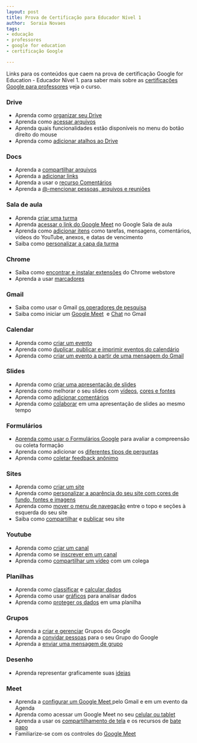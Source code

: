 ```yaml
---
layout: post
title: Prova de Certificação para Educador Nível 1 
author:  Soraia Novaes
tags: 
- educação
- professores
- google for education
- certificação Google

---
```


Links para os conteúdos que caem na prova de certificação Google for Education - Educador Nível 1. para saber mais sobre as [certificações Google para professores](https://www.udemy.com/course/certificacoes-google-for-education-para-professores/?referralCode=3EF4264EDC40C2F4981B) veja o curso.

### Drive
- Aprenda como <a href="https://www.google.com/url?q=https://support.google.com/drive/answer/2375091?hl%3Dpt-BR%26ref_topic%3D7000946%23zippy&amp;sa=D&amp;source=editors&amp;ust=1630966273934000&amp;usg=AOvVaw334NL85vkt5LYiqi9IVdbC">organizar seu Drive</a>
- Aprenda como <a href="https://www.google.com/url?q=https://support.google.com/drive/answer/2375114?hl%3Dpt-BR%26ref_topic%3D7000946&amp;sa=D&amp;source=editors&amp;ust=1630966273934000&amp;usg=AOvVaw1oQZwXzJtyMcEB55XB7nxL">acessar arquivos</a>
- Aprenda quais funcionalidades estão disponíveis no menu do botão direito do mouse
- Aprenda como <a href="https://www.google.com/url?q=https://support.google.com/drive/answer/2375091?hl%3Den%26ref_topic%3D7000946%23zippy%3D%252Ccreate-a-shortcut-for-a-file-or-folder&amp;sa=D&amp;source=editors&amp;ust=1630966273935000&amp;usg=AOvVaw0M4FiaPbcIQkPINRM3Pf28">adicionar atalhos ao Drive</a>

### Docs
- Aprenda a <a href="https://www.google.com/url?q=https://support.google.com/docs/answer/2494822?hl%3Dpt-BR%26ref_topic%3D9045930&amp;sa=D&amp;source=editors&amp;ust=1630966273936000&amp;usg=AOvVaw3RKd97iMyKk10J9Rlztp_N">compartilhar arquivos</a>
- Aprenda a <a href="https://www.google.com/url?q=https://support.google.com/docs/answer/45893?hl%3Dpt-BR%26ref_topic%3D9045931&amp;sa=D&amp;source=editors&amp;ust=1630966273936000&amp;usg=AOvVaw3MCKNe1itf1S2qC_jO3bvy">adicionar links</a>
- Aprenda a usar o <a href="https://www.google.com/url?q=https://support.google.com/docs/answer/65129&amp;sa=D&amp;source=editors&amp;ust=1630966273936000&amp;usg=AOvVaw3czbJfZrihgM5vjVry__3T">recurso Comentários</a>
- Aprenda a <a href="https://www.google.com/url?q=https://support.google.com/docs/answer/10710316?hl%3Dpt-BR&amp;sa=D&amp;source=editors&amp;ust=1630966273937000&amp;usg=AOvVaw2_1RvjaM4JvczErLouReAO">@-mencionar pessoas, arquivos e reuniões</a>

### Sala de aula
- Aprenda <a href="https://www.google.com/url?q=https://support.google.com/edu/classroom/answer/6020273%23&amp;sa=D&amp;source=editors&amp;ust=1630966273938000&amp;usg=AOvVaw3qRsO8XxiEkMg5S6IEwcYV">criar uma turma</a>
- Aprenda <a href="https://www.google.com/url?q=https://support.google.com/edu/classroom/answer/9776888?hl%3Dpt-BR%26ref_topic%3D9049835&amp;sa=D&amp;source=editors&amp;ust=1630966273938000&amp;usg=AOvVaw0OMotspLv0d5OvSY-d2QQJ">acessar o link do Google Meet</a>&nbsp;no Google Sala de aula 
 - Aprenda como <a href="https://www.google.com/url?q=https://support.google.com/edu/classroom/answer/6020265?hl%3Dpt-BR%26ref_topic%3D10298088%23zippy%3D%252Ccreate-an-assignment&amp;sa=D&amp;source=editors&amp;ust=1630966273938000&amp;usg=AOvVaw171uUxpgiC_FbRMnhzzvnS">adicionar itens</a>&nbsp;como tarefas, mensagens, comentários, vídeos do YouTube, anexos, e datas de vencimento 
 - Saiba como <a href="https://www.google.com/url?q=https://support.google.com/edu/classroom/answer/6020273%23ctheme%26zippy%3D%252Cchange-the-class-theme&amp;sa=D&amp;source=editors&amp;ust=1630966273939000&amp;usg=AOvVaw00hrhb5fK2D0QwLZhBf09y">personalizar a capa da turma</a>
 
 ### Chrome
 - Saiba como <a href="https://www.google.com/url?q=https://support.google.com/chrome/a/answer/6177447?hl%3Dpt-BR&amp;sa=D&amp;source=editors&amp;ust=1630966273940000&amp;usg=AOvVaw0nXfOVNYNAh2hHg-PqYgvK">encontrar e instalar extensões</a>&nbsp;do Chrome webstore 
 - Aprenda a usar <a href="https://www.google.com/url?q=https://support.google.com/chrome/answer/188842?hl%3Dpt-BR%26ref_topic%3D7439637&amp;sa=D&amp;source=editors&amp;ust=1630966273940000&amp;usg=AOvVaw2aGlUstq1JVYU_S9qzYo2w">marcadores</a>

 ### Gmail
 - Saiba como usar o Gmail <a href="https://www.google.com/url?q=https://support.google.com/mail/answer/7190?hl%3Dpt-BR&amp;sa=D&amp;source=editors&amp;ust=1630966273941000&amp;usg=AOvVaw3D7DzQXuox9O_5jEejT0PQ">os operadores de pesquisa</a> 
 - Saiba como iniciar um <a href="https://www.google.com/url?q=https://support.google.com/mail/answer/9822902?hl%3Dpt-BR%26ref_topic%3D9824892&amp;sa=D&amp;source=editors&amp;ust=1630966273941000&amp;usg=AOvVaw3o67jXNcUYOJV8XS-Y6nXy">Google Meet</a>&nbsp; e <a href="https://www.google.com/url?q=https://support.google.com/mail/answer/9341104?hl%3Dpt-BR%26ref_topic%3D9811034&amp;sa=D&amp;source=editors&amp;ust=1630966273941000&amp;usg=AOvVaw0GeZU5_-t51XM0a7gsmvmC">Chat</a>&nbsp;no Gmail

 ### Calendar
 - Aprenda como <a href="https://www.google.com/url?q=https://support.google.com/calendar/answer/72143?hl%3Dpt-BR%26ref_topic%3D10510646%23zippy&amp;sa=D&amp;source=editors&amp;ust=1630966273942000&amp;usg=AOvVaw3odu0dt0F4Q21Ui9NRLurw">criar um evento</a> 
 - Aprenda como <a href="https://www.google.com/url?q=https://support.google.com/a/users/answer/9290350&amp;sa=D&amp;source=editors&amp;ust=1630966273943000&amp;usg=AOvVaw0Vr0BiNwFd4vVuArqrnpxV">duplicar, publicar e imprimir eventos do calendário</a> 
 - Aprenda como <a href="https://www.google.com/url?q=https://support.google.com/calendar/answer/72143?hl%3Dpt-BR%26ref_topic%3D10510646%23zippy%3D%252Ccreate-an-event-from-a-gmail-message%252Cusar-uma-mensagem-do-gmail-para-criar-um-evento&amp;sa=D&amp;source=editors&amp;ust=1630966273943000&amp;usg=AOvVaw2Y21SVJajqDNjQozk6wWUE">criar um evento a partir de uma mensagem do Gmail</a>

 ### Slides
 - Aprenda como <a href="https://www.google.com/url?q=https://support.google.com/docs/answer/2763168?hl%3Dpt-BR%26ref_topic%3D9052636&amp;sa=D&amp;source=editors&amp;ust=1630966273944000&amp;usg=AOvVaw3-VUbpp9PZPqt8x70sovF3">criar uma apresentação de slides</a> 
 - Aprenda como melhorar o seu slides com <a href="https://www.google.com/url?q=https://support.google.com/docs/answer/97447&amp;sa=D&amp;source=editors&amp;ust=1630966273945000&amp;usg=AOvVaw3-fCgBsJZbonsFvaDG-Jtj">vídeos</a></span><span class="c1">, <a href="https://www.google.com/url?q=https://support.google.com/docs/answer/1663349?hl%3Dpt-BR&amp;sa=D&amp;source=editors&amp;ust=1630966273945000&amp;usg=AOvVaw2alTaEM4oXxwBJxpSBKr6G">cores e fontes</a> 
 - Aprenda como <a href="https://www.google.com/url?q=https://support.google.com/docs/answer/65129?hl%3Dpt-BR%26ref_topic%3D9055214&amp;sa=D&amp;source=editors&amp;ust=1630966273946000&amp;usg=AOvVaw31NfmPghyTpr-hy2r5Qxh4">adicionar comentários</a> 
 - Aprenda como <a href="https://www.google.com/url?q=https://support.google.com/docs/answer/2494822&amp;sa=D&amp;source=editors&amp;ust=1630966273946000&amp;usg=AOvVaw37zkZa67laeK7rBRPUdooz">colaborar</a>&nbsp;em uma apresentação de slides ao mesmo tempo
 ### Formulários
 - <a href="https://www.google.com/url?q=https://support.google.com/docs/answer/6281888?hl%3Dpt-BR%26ref_topic%3D9055304&amp;sa=D&amp;source=editors&amp;ust=1630966273947000&amp;usg=AOvVaw1wf-ApPPrvevplEvnrapMu">Aprenda como usar o Formulários Google</a>&nbsp;para avaliar a compreensão ou coleta formação 
 - Aprenda como adicionar os <a href="https://www.google.com/url?q=https://support.google.com/docs/answer/7322334?hl%3Dpt-BR%26ref_topic%3D9055304&amp;sa=D&amp;source=editors&amp;ust=1630966273947000&amp;usg=AOvVaw3BCyzhE4r7ZKu2TVB0toa5">diferentes tipos de perguntas</a> 
 - Aprenda como <a href="https://www.google.com/url?q=https://support.google.com/docs/answer/139706?hl%3Dpt-BR%26ref_topic%3D6063592%23zippy%3D%252Ccollect-respondents-email-addresses%252Ccoletar-os-endere%25C3%25A7os-de-e-mail-dos-participantes&amp;sa=D&amp;source=editors&amp;ust=1630966273948000&amp;usg=AOvVaw2TdtrrhVsgogJLDMp8C0yj">coletar feedback anônimo</a>
 
 ### Sites
 - Aprenda como <a href="https://www.google.com/url?q=https://support.google.com/sites/answer/98081?hl%3Dpt-BR%26ref_topic%3D7184580&amp;sa=D&amp;source=editors&amp;ust=1630966273948000&amp;usg=AOvVaw2d1qvUTsfQXAXo07eXpyY-">criar um site</a> 
 - Aprenda como <a href="https://www.google.com/url?q=https://support.google.com/sites/answer/6372865?hl%3Dpt-BR%26ref_topic%3D7184580%23zippy&amp;sa=D&amp;source=editors&amp;ust=1630966273949000&amp;usg=AOvVaw1dQKFmrzNtBdC6caM44GKD">personalizar a aparência do seu site com cores de fundo, fontes e imagens</a> 
 - Aprenda como <a href="https://www.google.com/url?q=https://support.google.com/sites/answer/6372865?hl%3Dpt-BR%26ref_topic%3D7184580%23zippy%3D%252Cmove-the-menu-to-the-top-or-left&amp;sa=D&amp;source=editors&amp;ust=1630966273949000&amp;usg=AOvVaw1SHXSAG1Mx71Doh2T8zEMD">mover o menu de navegação</a>&nbsp;entre o topo e seções à esquerda do seu site 
 - Saiba como <a href="https://www.google.com/url?q=https://support.google.com/sites/answer/97934?hl%3Dpt-BR%26ref_topic%3D6372882&amp;sa=D&amp;source=editors&amp;ust=1630966273950000&amp;usg=AOvVaw1d4cCNr0ODYYRM3YeD4mMV">compartilhar</a>&nbsp;e <a href="https://www.google.com/url?q=https://support.google.com/sites/answer/6372880?hl%3Dpt-BR%26ref_topic%3D6372882&amp;sa=D&amp;source=editors&amp;ust=1630966273950000&amp;usg=AOvVaw0iIoD91obDnZKFF1soWGTP">publicar</a>&nbsp;seu site
 
 ### Youtube
 - Aprenda como <a href="https://www.google.com/url?q=https://support.google.com/youtube/answer/1646861?hl%3Dpt-BR&amp;sa=D&amp;source=editors&amp;ust=1630966273951000&amp;usg=AOvVaw2M4X4GynI2CwNydzPZ5OI-">criar um canal</a> 
 - Aprenda como se <a href="https://www.google.com/url?q=https://support.google.com/youtube/answer/4489286?hl%3Dpt-BR%26co%3DGENIE.Platform%253DiOS&amp;sa=D&amp;source=editors&amp;ust=1630966273951000&amp;usg=AOvVaw0cB56bar9Psjf_7ysCJWcx">inscrever em um canal</a> 
 - Aprenda como <a href="https://www.google.com/url?q=https://support.google.com/youtube/answer/57741?hl%3Dpt-BR%26co%3DGENIE.Platform%253DDesktop&amp;sa=D&amp;source=editors&amp;ust=1630966273952000&amp;usg=AOvVaw0Spc29zuysqX9eabHDoZhA">compartilhar um vídeo</a>&nbsp;com um colega
 
 ### Planilhas
 - Aprenda como <a href="https://www.google.com/url?q=https://support.google.com/docs/answer/3540681?hl%3Dpt-BR%26ref_topic%3D9066125&amp;sa=D&amp;source=editors&amp;ust=1630966273952000&amp;usg=AOvVaw0gnCOrvpxXrGQy4hS2dpCi">classificar</a>&nbsp;e <a href="https://www.google.com/url?q=https://support.google.com/docs/answer/66032?hl%3Dpt-BR%26ref_topic%3D9054531&amp;sa=D&amp;source=editors&amp;ust=1630966273953000&amp;usg=AOvVaw37yFix1vy3AO2Llemt4DHl">calcular dados</a> 
 - Aprenda como usar <a href="https://www.google.com/url?q=https://support.google.com/docs/answer/63824?hl%3Dpt-BR%26ref_topic%3D9055207&amp;sa=D&amp;source=editors&amp;ust=1630966273953000&amp;usg=AOvVaw39BsOFDaMCZlMUKvNqnhvR">gráficos</a>&nbsp;para analisar dados 
 - Aprenda como <a href="https://www.google.com/url?q=https://support.google.com/docs/answer/1218656?hl%3Dpt-BR%26ref_topic%3D9055295&amp;sa=D&amp;source=editors&amp;ust=1630966273953000&amp;usg=AOvVaw0M0eiN_ttO7R5ecYNOw5-C">proteger os dados</a>&nbsp;em uma planilha
 
 ### Grupos
 - Aprenda a <a href="https://www.google.com/url?q=https://support.google.com/groups/answer/2464926?hl%3Dpt-BR%26ref_topic%3D2458761&amp;sa=D&amp;source=editors&amp;ust=1630966273954000&amp;usg=AOvVaw1pDoc6MO0024j5xalblMkT">criar e gerenciar</a>&nbsp;Grupos do Google 
 - Aprenda a <a href="https://www.google.com/url?q=https://support.google.com/groups/answer/2465464?hl%3Dpt-BR%26ref_topic%3D2458761&amp;sa=D&amp;source=editors&amp;ust=1630966273955000&amp;usg=AOvVaw2iET3WkxZd_YqxChjpxSC9">convidar pessoas</a>&nbsp;para o seu Grupo do Google 
 - Aprenda a <a href="https://www.google.com/url?q=https://support.google.com/groups/answer/1046523?hl%3Dpt-BR%26ref_topic%3D2458613&amp;sa=D&amp;source=editors&amp;ust=1630966273955000&amp;usg=AOvVaw2hxqlCn9arcZ7n24vGHQ3M">enviar uma mensagem de grupo</a>
 
 ### Desenho
 - Aprenda representar graficamente suas <a href="https://www.google.com/url?q=https://support.google.com/docs/answer/179740?hl%3Dpt-BR%26co%3DGENIE.Platform%253DDesktop&amp;sa=D&amp;source=editors&amp;ust=1630966273956000&amp;usg=AOvVaw3sYIko-8V2CeEl0ThyHBPE">ideias </a>
 
 ### Meet
 - Aprenda a <a href="https://www.google.com/url?q=https://support.google.com/meet/answer/9302870?hl%3Dpt-BR%26ref_topic%3D7192926&amp;sa=D&amp;source=editors&amp;ust=1630966273956000&amp;usg=AOvVaw2KwoGTiBqkM_g4Jr9VREms">configurar um Google Meet </a>pelo Gmail e em um evento da Agenda 
 - Aprenda como acessar um Google Meet no seu <a href="https://www.google.com/url?q=https://support.google.com/meet/answer/9303069?hl%3Dpt-BR%26ref_topic%3D7192926&amp;sa=D&amp;source=editors&amp;ust=1630966273957000&amp;usg=AOvVaw3ipBEeU_3mVyNFwCbDAVSU">celular ou tablet</a> 
 - Aprenda a usar os <a href="https://www.google.com/url?q=https://support.google.com/meet/answer/9308856?hl%3Dpt-BR%26ref_topic%3D7290350&amp;sa=D&amp;source=editors&amp;ust=1630966273957000&amp;usg=AOvVaw2Y3O46vnj7BUpmgIuOc55d">compartilhamento de tela</a>&nbsp;e os recursos de <a href="https://www.google.com/url?q=https://support.google.com/meet/answer/9308979?hl%3Dpt-BR%26ref_topic%3D7290350&amp;sa=D&amp;source=editors&amp;ust=1630966273957000&amp;usg=AOvVaw375YExmK6JF6RlDUUM6gcn">bate papo</a>&nbsp; 
 - Familiarize-se com os controles do <a href="https://www.google.com/url?q=https://support.google.com/meet/answer/10550593?hl%3Dpt-BR%26ref_topic%3D7306097&amp;sa=D&amp;source=editors&amp;ust=1630966273958000&amp;usg=AOvVaw0Nm3kisqiWC_vX5nv3QYcU">Google Meet</a>
